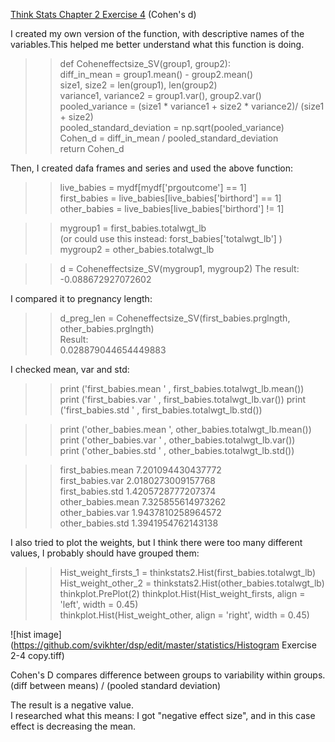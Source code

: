 [Think Stats Chapter 2 Exercise 4](http://greenteapress.com/thinkstats2/html/thinkstats2003.html#toc24) (Cohen's d)


I created my own version of the function, with descriptive names of the variables.This helped me better understand what this function is doing.

>>def Coheneffectsize_SV(group1, group2):    
  diff_in_mean = group1.mean() - group2.mean()   
  size1, size2 = len(group1), len(group2)   
  variance1, variance2 = group1.var(), group2.var() 
  pooled_variance = (size1 * variance1 + size2 * variance2)/ (size1 + size2)  
  pooled_standard_deviation = np.sqrt(pooled_variance)  
  Cohen_d = diff_in_mean / pooled_standard_deviation  
  return Cohen_d
  
  
Then, I created dafa frames and series and used the above function:

  >>live_babies  = mydf[mydf['prgoutcome'] == 1]  
  first_babies = live_babies[live_babies['birthord'] == 1]  
  other_babies = live_babies[live_babies['birthord'] != 1]  

  >>mygroup1 = first_babies.totalwgt_lb  
  (or could use this instead: forst_babies['totalwgt_lb'] )
  mygroup2 = other_babies.totalwgt_lb 

  >>d = Coheneffectsize_SV(mygroup1, mygroup2) 
The result:  
-0.088672927072602 

I compared it to pregnancy length:  
  >>d_preg_len = Coheneffectsize_SV(first_babies.prglngth, other_babies.prglngth)  
  Result:    
0.028879044654449883  

I checked mean, var and std:
  >>print ('first_babies.mean ' , first_babies.totalwgt_lb.mean())  
  print ('first_babies.var ' , first_babies.totalwgt_lb.var()) 
  print ('first_babies.std ' , first_babies.totalwgt_lb.std()) 
  
  >>print ('other_babies.mean ', other_babies.totalwgt_lb.mean())   
  print ('other_babies.var ' , other_babies.totalwgt_lb.var())   
  print ('other_babies.std ' , other_babies.totalwgt_lb.std())   

  >>first_babies.mean  7.201094430437772  
  first_babies.var  2.0180273009157768  
  first_babies.std  1.4205728777207374  
  other_babies.mean  7.325855614973262  
  other_babies.var  1.9437810258964572  
  other_babies.std  1.3941954762143138 

I also tried to plot the weights, but  I think there were too many different values, I probably should have grouped them:

>>Hist_weight_firsts_1 = thinkstats2.Hist(first_babies.totalwgt_lb)  
Hist_weight_other_2 =  thinkstats2.Hist(other_babies.totalwgt_lb)  
thinkplot.PrePlot(2) 
thinkplot.Hist(Hist_weight_firsts, align = 'left', width = 0.45)  
thinkplot.Hist(Hist_weight_other, align = 'right', width = 0.45)  

![hist image](https://github.com/svikhter/dsp/edit/master/statistics/Histogram Exercise 2-4 copy.tiff)

Cohen's D compares difference between groups to variability within groups.  
(diff between means) /  (pooled standard deviation)  
  
  
  The result is a negative value.   
  I researched what this means: I got "negative effect size", and in this case effect is decreasing the mean.  
   
